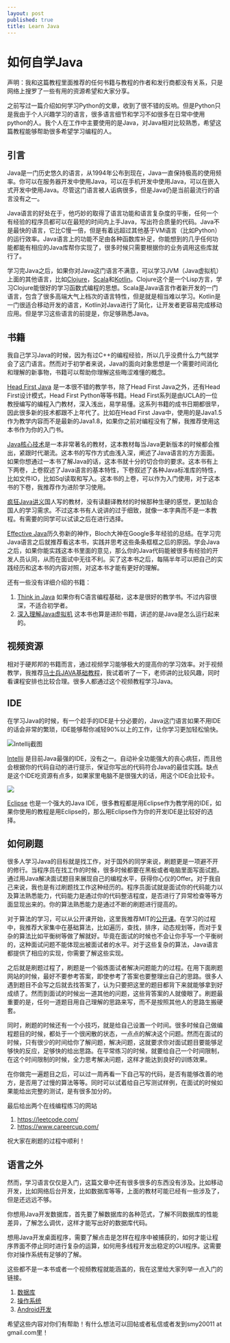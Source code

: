 ```yaml
---
layout: post
published: true
title: Learn Java
---
```

# 如何自学Java

声明：我和这篇教程里面推荐的任何书籍与教程的作者和发行商都没有关系，只是网络上搜罗了一些有用的资源希望和大家分享。

之前写过一篇介绍如何学习Python的文章，收到了很不错的反响。但是Python只是我由于个人兴趣学习的语言，很多语言细节和学习不如很多在日常中使用python的人。我个人在工作中主要使用的是Java，对Java相对比较熟悉，希望这篇教程能够帮助很多希望学习编程的人。

## 引言

Java是一门历史悠久的语言，从1994年公布到现在，Java一直保持极高的使用频率。你可以在服务器开发中使用Java，可以在手机开发中使用Java，可以在嵌入式开发中使用Java。尽管这门语言被人诟病很多，但是Java仍是当前最流行的语言没有之一。

Java语言的好处在于，他巧妙的取得了语言功能和语言复杂度的平衡，任何一个有经验的程序员都可以在最短的时间内上手Java，写出符合质量的代码。Java不是最快的语言，它比C慢一倍，但是有着远超过其他基于VM语言（比如Python）的运行效率。Java语言上的功能不足由各种函数库补足，你能想到的几乎任何功能都能有相应的Java库帮你实现了，很多时候只需要根据你的业务调用这些库就行了。

学习完Java之后，如果你对Java这门语言不满意，可以学习JVM（Java虚拟机）上面的其他语言，比如[Clojure][Clojure]，[Scala][Scala]和[Kotlin][1]。Clojure这个是一个Lisp方言，学习Clojure能很好的学习函数式编程的思想。Scala是Java语言作者新开发的一门语言，包含了很多高端大气上档次的语言特性，但是就是相当难以学习。Kotlin是一门很适合移动开发的语言，Kotlin对Java进行了简化，让开发者更容易完成移动应用。但是学习这些语言的前提是，你足够熟悉Java。

## 书籍

我自己学习Java的时候，因为有过C++的编程经验，所以几乎没费什么力气就学会了这门语言。然而对于初学者来说，Java的面向对象思想是一个需要时间消化和理解的新事物，书籍可以帮助你理解这些晦涩难懂的概念。

[Head First Java][2] 是一本很不错的教学书，除了Head First Java之外，还有Head First设计模式，Head First Python等等书籍。Head First系列是由UCLA的一位教授编写的编程入门教材，深入浅出，易学易懂。这系列书籍的成书日期都很早，因此很多新的技术都跟不上年代了。比如在Head First Java中，使用的是Java1.5作为教学内容而不是最新的Java1.8，如果你之前对编程没有了解，我推荐使用这本书作为你的入门书。

[Java核心技术][3]是一本非常著名的教材，这本教材每当Java更新版本的时候都会推出，紧跟时代潮流。这本书的写作方式由浅入深，阐述了Java语言的方方面面。如果你想通过一本书了解Java的话，这本书就十分的切合你的要求。这本书有上下两卷，上卷叙述了Java语言的基本特性，下卷叙述了各种Java标准库的特性，比如文件IO，比如Sql读取和写入。这本书的上卷，可以作为入门使用，对于这本书的下卷，我推荐作为进阶学习使用。

[疯狂Java讲义][4]国人写的教材，没有读翻译教材的时候那种生硬的感觉，更加贴合国人的学习需求。不过这本书有人说讲的过于细致，就像一本字典而不是一本教程。有需要的同学可以试读之后在进行选择。

[Effective Java][5]历久弥新的神作，Bloch大神在Google多年经验的总结。在学习完Java语言之后就推荐看这本书，实践并思考这些条条框框之后的原因。学会Java之后，如果你能实践这本书里面的意见，那么你的Java代码能被很多有经验的开发人员认同，从而在面试中无往不利。买了这本书之后，每隔半年可以把自己的实践经历和这本书的内容对照，对这本书才能有更好的理解。

还有一些没有详细介绍的书籍：

1. [Think in Java][6] 如果你有C语言编程基础，这本是很好的教学书。不过内容很深，不适合初学者。
2. [深入理解Java虚拟机][7] 这本书也算是进阶书籍，讲述的是Java是怎么运行起来的。

## 视频资源

相对于硬邦邦的书籍而言，通过视频学习能够极大的提高你的学习效率。对于视频教学，我推荐[马士兵JAVA基础教程][8]，我试着听了一下，老师讲的比较风趣，同时看课程安排也比较合理。很多人都通过这个视频教程学习Java。

## IDE

在学习Java的时候，有一个趁手的IDE是十分必要的，Java这门语言如果不用IDE的话会非常的繁琐，IDE能够帮你减轻90%以上的工作，让你学习更加轻松愉快。

![Intellij截图][9]

[Intellij][10] 是目前Java最强的IDE，没有之一。自动补全功能强大的丧心病狂，而且他会根据你的代码自动的进行提示，保证你写出的代码符合Java的最佳实践。缺点是这个IDE吃资源有点多，如果家里电脑不是很强大的话，用这个IDE会比较卡。

![](http://i1.piimg.com/4851/7653dbb1aa74f3d0.jpg)

[Eclipse][11] 也是一个强大的Java IDE，很多教程都是用Eclipse作为教学用的IDE，如果你使用的教程是用Eclipse的，那么用Eclipse作为你的开发IDE是比较好的选择。

## 如何刷题

很多人学习Java的目标就是找工作，对于国外的同学来说，刷题更是一项避不开的修行。当程序员在找工作的时候，很多时候都要在黑板或者电脑里面写面试题。通过用Java解决面试题目来展现自己的编程水平，获得你心仪的Offer。对于我自己来说，我也是有过刷题找工作这种经历的。程序员面试就是面试你的代码能力以及算法熟悉能力，代码能力是通过你的代码整洁程度，是否进行了异常检查等等方面显现出来的。你的算法熟悉能力是通过不断的刷题进行提高的。

对于算法的学习，可以从公开课开始，这里我推荐MIT的[公开课][12]。在学习的过程中，我推荐大家集中在基础算法，比如遍历，查找，排序，动态规划等，而对于复杂的算法比如平衡树等做了解就好。毕竟在面试的时候也不会让你手写一个平衡树的，这种面试问题不能体现出被面试者的水平。对于这些复杂的算法，Java语言都提供了相应的实现，你需要了解这些实现。

之后就是刷题过程了，刷题是一个锻炼面试者解决问题能力的过程。在用下面刷题网站的时候，最好不要参考答案，即使参考了答案也要整理出自己的思路。很多人遇到题目不会写之后就去找答案了，认为只要把这里的题目都背下来就能够拿到好成绩了。然而到面试的时候出一道其他的问题，这些背答案的人就傻眼了。刷题最重要的是，任何一道题目用自己理解的思路来写，而不是按照其他人的思路生搬硬套。

同时，刷题的时候还有一个小技巧，就是给自己设置一个时间。很多时候自己做编程题目的时候，都处于一个很闲散的状态，一点点的解决这个问题。然而在面试的时候，只有很少的时间给你了解问题，解决问题，这就要求你对面试题目要能够足够快的反应，足够快的给出思路。在平常练习的时候，就要给自己一个时间限制，在这个时间限制的时候，全力思考解决问题，这样才能达到良好的训练效果。

在你做完一遍题目之后，可以过一周再看一下自己写的代码，是否有能够改善的地方，是否用了过慢的算法等等。同时可以试着给自己写测试样例，在面试的时候如果能给出完整的测试，是有很多加分的。

最后给出两个在线编程练习的网站

1. https://leetcode.com/
2. https://www.careercup.com/

祝大家在刷题的过程中顺利！

## 语言之外

然而，学习语言仅仅是入门，这篇文章中还有很多很多的东西没有涉及。比如移动开发，比如网络后台开发，比如数据库等等，上面的教材可能已经有一些涉及了，但是还远远不够。

你想用Java开发数据库，首先要了解数据库的各种范式，了解不同数据库的性能差异，了解怎么调优，这样才能写出好的数据库代码。

想用Java开发桌面程序，需要了解点击是怎样在程序中被捕获的，如何才能让程序界面不停止同时进行复杂的运算，如何用多线程开发出稳定的GUI程序。这需要你对操作系统有足够的了解。

这些都不是一本书或者一个视频教程就能涵盖的，我在这里给大家列举一点入门的链接。

1. [数据库][13]
2. [操作系统][14]
3. [Android开发][15]


希望这些内容对你们有帮助！有什么想法可以回帖或者私信或者发到smy20011 at gmail.com里！

  [Clojure]: https://clojure.org/
  [Scala]: https://www.scala-lang.org/


  [1]: https://kotlinlang.org/
  [2]: https://book.douban.com/subject/2000732/
  [3]: https://book.douban.com/subject/25762168/
  [4]: https://book.douban.com/subject/25959184/
  [5]: https://book.douban.com/subject/3360807/
  [6]: https://book.douban.com/subject/2130190/
  [7]: https://book.douban.com/subject/24722612/
  [8]: http://study.163.com/course/introduction.htm?courseId=342010#/courseDetail
  [9]: https://www.jetbrains.com/idea/img/screenshots/idea_overview_5_1.png
  [10]: http://www.jetbrains.com.cn/idea.html
  [11]: https://eclipse.org/downloads/
  [12]: http://open.163.com/special/opencourse/algorithms.htmlcn/idea.html
  [13]: https://www.zhihu.com/question/52498996
  [14]: https://www.zhihu.com/question/30445231
  [15]: https://android.google.cn/
